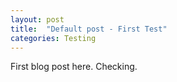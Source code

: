 ```yaml
---
layout: post
title:  "Default post - First Test"
categories: Testing
---
```


First blog post here. Checking.



